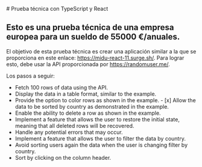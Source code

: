 # Prueba técnica con TypeScript y React

## Esto es una prueba técnica de una empresa europea para un sueldo de 55000 €/anuales.

El objetivo de esta prueba técnica es crear una aplicación similar a la que se proporciona en este enlace: https://midu-react-11.surge.sh/. Para lograr esto, debe usar la API proporcionada por https://randomuser.me/.

Los pasos a seguir:

- Fetch 100 rows of data using the API.
- Display the data in a table format, similar to the example.
- Provide the option to color rows as shown in the example. - [x] Allow the data to be sorted by country as demonstrated in the example.
- Enable the ability to delete a row as shown in the example.
- Implement a feature that allows the user to restore the initial state, meaning that all deleted rows will be recovered.
- Handle any potential errors that may occur.
- Implement a feature that allows the user to filter the data by country.
- Avoid sorting users again the data when the user is changing filter by country.
- Sort by clicking on the column header.
